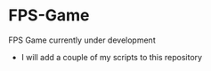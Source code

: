 # FPS-Game
FPS Game currently under development
- I will add a couple of my scripts to this repository
